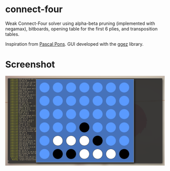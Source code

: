 # connect-four

Weak Connect-Four solver using alpha-beta pruning (implemented with negamax), bitboards,
opening table for the first 6 plies, and transposition tables.

Inspiration from [Pascal Pons][1]. GUI developed with the [ggez][2] library.

# Screenshot

![screenshot of connect-four](resources/screenshot.png)

[1]: http://blog.gamesolver.org/solving-connect-four/01-introduction/
[2]: https://github.com/ggez/ggez
